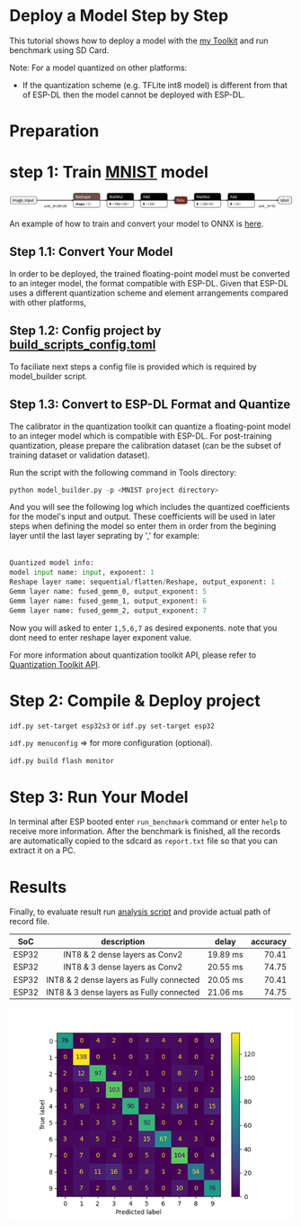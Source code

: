 # Deploy a Model Step by Step

This tutorial shows how to deploy a model with the [my Toolkit](../Tools/model_builder.py) and run benchmark using SD Card.

Note: For a model quantized on other platforms:
- If the quantization scheme (e.g. TFLite int8 model) is different from that of ESP-DL then the model cannot be deployed with ESP-DL.


# Preparation

# step 1: Train [MNIST](https://www.kaggle.com/datasets/hojjatk/mnist-dataset/code) model

<p align="center">
    <img width="%" src="./logs/2Dense.png"> 
</p>

An example of how to train and convert your model to ONNX is [here](https://colab.research.google.com/drive/1tQ9jgIyK1tncxgtFgfb_2fyME6mJX7LU?usp=sharing).


## Step 1.1: Convert Your Model

In order to be deployed, the trained floating-point model must be converted to an integer model, the format compatible with ESP-DL. Given that ESP-DL uses a different quantization scheme and element arrangements compared with other platforms, 

## Step 1.2: Config project by [build_scripts_config.toml](./build_scripts_config.toml)

To faciliate next steps a config file is provided which is required by model_builder script.

## Step 1.3: Convert to ESP-DL Format and Quantize

The calibrator in the quantization toolkit can quantize a floating-point model to an integer model which is compatible with ESP-DL. For post-training quantization, please prepare the calibration dataset (can be the subset of training dataset or validation dataset).

Run the script with the following command in Tools directory:

```python
python model_builder.py -p <MNIST project directory>
```

And you will see the following log which includes the quantized coefficients for the model's input and output. These coefficients will be used in later steps when defining the model so enter them in order from the begining layer until the last layer seprating by ',' for example:

```python

Quantized model info:
model input name: input, exponent: 1
Reshape layer name: sequential/flatten/Reshape, output_exponent: 1
Gemm layer name: fused_gemm_0, output_exponent: 5
Gemm layer name: fused_gemm_1, output_exponent: 6
Gemm layer name: fused_gemm_2, output_exponent: 7
```

Now you will asked to enter `1,5,6,7` as desired exponents. note that you dont need to enter reshape layer exponent value.

For more information about quantization toolkit API, please refer to [Quantization Toolkit API](https://github.com/espressif/esp-dl/blob/master/tools/quantization_tool/quantization_tool_api.md).

# Step 2: Compile & Deploy project

`idf.py set-target esp32s3` or `idf.py set-target esp32`

`idf.py menuconfig` => for more configuration (optional).

`idf.py build flash monitor`


# Step 3: Run Your Model

In terminal after ESP booted enter `run_benchmark` command or enter `help` to receive more information. After the benchmark is finished, all the records are automatically copied to the sdcard as `report.txt` file so that you can extract it on a PC.


# Results
Finally, to evaluate result run [analysis script](../Tools/analysis.py) and provide actual path of record file.

<center>

| SoC      | description         | delay  | accuracy |
|----------|:-------------------:|:------:|---------:|
| ESP32    |INT8 & 2 dense layers as Conv2| 19.89 ms   | 70.41    |
| ESP32    |INT8 & 3 dense layers as Conv2| 20.55 ms   | 74.75    |
| ESP32    |INT8 & 2 dense layers as Fully connected| 20.05 ms   | 70.41    |
| ESP32    |INT8 & 3 dense layers as Fully connected| 21.06 ms   | 74.75    |

</center>

<p align="center">
    <img width="%" src="./logs/REPORT_1200_INT8_3Dense.png"> 
</p>